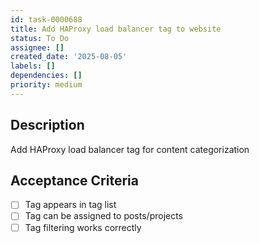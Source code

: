 ```yaml
---
id: task-0000688
title: Add HAProxy load balancer tag to website
status: To Do
assignee: []
created_date: '2025-08-05'
labels: []
dependencies: []
priority: medium
---
```


## Description

Add HAProxy load balancer tag for content categorization

## Acceptance Criteria

- [ ] Tag appears in tag list
- [ ] Tag can be assigned to posts/projects
- [ ] Tag filtering works correctly
